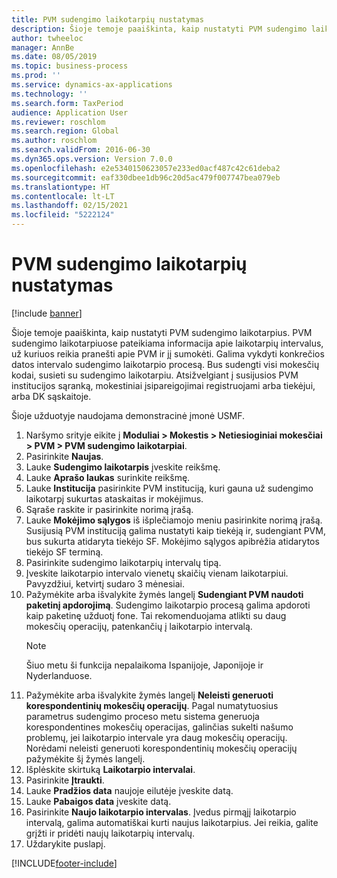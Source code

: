 ```yaml
---
title: PVM sudengimo laikotarpių nustatymas
description: Šioje temoje paaiškinta, kaip nustatyti PVM sudengimo laikotarpius sistemoje „Dynamics 365 Finance“.
author: twheeloc
manager: AnnBe
ms.date: 08/05/2019
ms.topic: business-process
ms.prod: ''
ms.service: dynamics-ax-applications
ms.technology: ''
ms.search.form: TaxPeriod
audience: Application User
ms.reviewer: roschlom
ms.search.region: Global
ms.author: roschlom
ms.search.validFrom: 2016-06-30
ms.dyn365.ops.version: Version 7.0.0
ms.openlocfilehash: e2e5340150623057e233ed0acf487c42c61deba2
ms.sourcegitcommit: eaf330dbee1db96c20d5ac479f007747bea079eb
ms.translationtype: HT
ms.contentlocale: lt-LT
ms.lasthandoff: 02/15/2021
ms.locfileid: "5222124"
---
```

# <a name="set-up-sales-tax-settlement-periods"></a>PVM sudengimo laikotarpių nustatymas

[!include [banner](../../includes/banner.md)]

Šioje temoje paaiškinta, kaip nustatyti PVM sudengimo laikotarpius. PVM sudengimo laikotarpiuose pateikiama informacija apie laikotarpių intervalus, už kuriuos reikia pranešti apie PVM ir jį sumokėti. Galima vykdyti konkrečios datos intervalo sudengimo laikotarpio procesą. Bus sudengti visi mokesčių kodai, susieti su sudengimo laikotarpiu. Atsižvelgiant į susijusios PVM institucijos sąranką, mokestiniai įsipareigojimai registruojami arba tiekėjui, arba DK sąskaitoje.

Šioje užduotyje naudojama demonstracinė įmonė USMF.

1. Naršymo srityje eikite į **Moduliai > Mokestis > Netiesioginiai mokesčiai > PVM > PVM sudengimo laikotarpiai**.
2. Pasirinkite **Naujas**.
3. Lauke **Sudengimo laikotarpis** įveskite reikšmę.
4. Lauke **Aprašo laukas** surinkite reikšmę.
5. Lauke **Institucija** pasirinkite PVM instituciją, kuri gauna už sudengimo laikotarpį sukurtas ataskaitas ir mokėjimus.
6. Sąraše raskite ir pasirinkite norimą įrašą.
7. Lauke **Mokėjimo sąlygos** iš išplečiamojo meniu pasirinkite norimą įrašą. Susijusią PVM instituciją galima nustatyti kaip tiekėją ir, sudengiant PVM, bus sukurta atidaryta tiekėjo SF. Mokėjimo sąlygos apibrėžia atidarytos tiekėjo SF terminą.  
8. Pasirinkite sudengimo laikotarpių intervalų tipą.
9. Įveskite laikotarpio intervalo vienetų skaičių vienam laikotarpiui. Pavyzdžiui, ketvirtį sudaro 3 mėnesiai.
10. Pažymėkite arba išvalykite žymės langelį **Sudengiant PVM naudoti paketinį apdorojimą**. Sudengimo laikotarpio procesą galima apdoroti kaip paketinę užduotį fone. Tai rekomenduojama atlikti su daug mokesčių operacijų, patenkančių į laikotarpio intervalą.  
    > [!NOTE]
    > Šiuo metu ši funkcija nepalaikoma Ispanijoje, Japonijoje ir Nyderlanduose.
11. Pažymėkite arba išvalykite žymės langelį **Neleisti generuoti korespondentinių mokesčių operacijų**. Pagal numatytuosius parametrus sudengimo proceso metu sistema generuoja korespondentines mokesčių operacijas, galinčias sukelti našumo problemų, jei laikotarpio intervale yra daug mokesčių operacijų. Norėdami neleisti generuoti korespondentinių mokesčių operacijų pažymėkite šį žymės langelį.
12. Išplėskite skirtuką **Laikotarpio intervalai**.
13. Pasirinkite **Įtraukti**.
14. Lauke **Pradžios data** naujoje eilutėje įveskite datą.
15. Lauke **Pabaigos data** įveskite datą.
16. Pasirinkite **Naujo laikotarpio intervalas**. Įvedus pirmąjį laikotarpio intervalą, galima automatiškai kurti naujus laikotarpius. Jei reikia, galite grįžti ir pridėti naujų laikotarpių intervalų.  
17. Uždarykite puslapį.



[!INCLUDE[footer-include](../../../includes/footer-banner.md)]